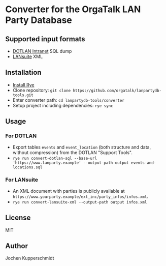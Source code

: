 # Converter for the OrgaTalk LAN Party Database


## Supported input formats

* [DOTLAN Intranet](https://intranet.dotlan.net/) SQL dump
* [LANsuite](https://github.com/lansuite/lansuite) XML


## Installation

* [Install Rye](https://rye-up.com/guide/installation/)
* Clone repository: `git clone https://github.com/orgatalk/lanpartydb-tools.git`
* Enter converter path: `cd lanpartydb-tools/converter`
* Setup project including dependencies: `rye sync`


## Usage


### For DOTLAN

* Export tables `events` and `event_location` (both structure and data,
  without compression) from the DOTLAN "Support Tools".
* `rye run convert-dotlan-sql --base-url 'https://www.lanparty.example' --output-path output events-and-locations.sql`


### For LANsuite

* An XML document with parties is publicly available at
  `https://www.yourparty.example/ext_inc/party_infos/infos.xml`.
* `rye run convert-lansuite-xml --output-path output infos.xml`


## License

MIT


## Author

Jochen Kupperschmidt
